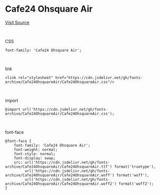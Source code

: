 # Cafe24 Ohsquare Air

[Visit Source](https://fonts.cafe24.com/)

&nbsp;

CSS

```
font-family: 'Cafe24 Ohsquare Air';
```

&nbsp;

link

```
<link rel="stylesheet" href="https://cdn.jsdelivr.net/gh/fonts-archive/Cafe24OhsquareAir/Cafe24OhsquareAir.css"/>
```

&nbsp;

import

```
@import url('https://cdn.jsdelivr.net/gh/fonts-archive/Cafe24OhsquareAir/Cafe24OhsquareAir.css');
```

&nbsp;

font-face

```
@font-face {
    font-family: 'Cafe24 Ohsquare Air';
    font-weight: normal;
    font-style: normal;
    font-display: swap;
    src: url('https://cdn.jsdelivr.net/gh/fonts-archive/Cafe24OhsquareAir/Cafe24OhsquareAir.ttf') format('truetype'),
         url('https://cdn.jsdelivr.net/gh/fonts-archive/Cafe24OhsquareAir/Cafe24OhsquareAir.woff') format('woff'),
         url('https://cdn.jsdelivr.net/gh/fonts-archive/Cafe24OhsquareAir/Cafe24OhsquareAir.woff2') format('woff2');
}
```
